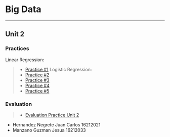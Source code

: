 # Big Data
_____
## Unit 2

### Practices
Linear Regression:
> * [Practice #1]()
Logistic Regression:
> * [Practice #2]()
> * [Practice #3]()
> * [Practice #4]()
> * [Practice #5]()

### Evaluation
> * [Evaluation Practice Unit 2]()

- Hernandez Negrete Juan Carlos 16212021
- Manzano Guzman Jesua 16212033
